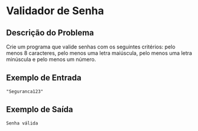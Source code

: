 # Validador de Senha

## Descrição do Problema

Crie um programa que valide senhas com os seguintes critérios: pelo menos 8 caracteres, pelo menos uma letra maiúscula, pelo menos uma letra minúscula e pelo menos um número.

## Exemplo de Entrada

```
"Seguranca123"
```

## Exemplo de Saída

```
Senha válida
```
